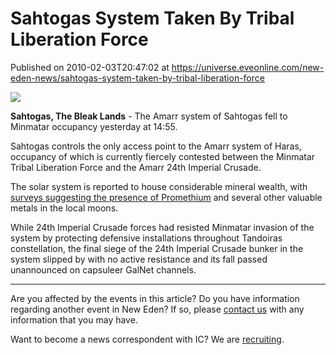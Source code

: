 # Sahtogas System Taken By Tribal Liberation Force
Published on 2010-02-03T20:47:02 at https://universe.eveonline.com/new-eden-news/sahtogas-system-taken-by-tribal-liberation-force

![](http://www.eve-ic.net/media/assets/icarticlebanner.png)  
  
 **Sahtogas, The Bleak Lands** \- The Amarr system of Sahtogas fell to Minmatar occupancy yesterday at 14:55.   
  
Sahtogas controls the only access point to the Amarr system of Haras, occupancy of which is currently fiercely contested between the Minmatar Tribal Liberation Force and the Amarr 24th Imperial Crusade.   
  
The solar system is reported to house considerable mineral wealth, with [surveys suggesting the presence of Promethium](http://www.eve-ic.net/media/igbd/igbd.php?faction=ic&url=http://evemaps.dotlan.net/system/Sahtogas/moons) and several other valuable metals in the local moons.   
  
While 24th Imperial Crusade forces had resisted Minmatar invasion of the system by protecting defensive installations throughout Tandoiras constellation, the final siege of the 24th Imperial Crusade bunker in the system slipped by with no active resistance and its fall passed unannounced on capsuleer GalNet channels.

* * *

Are you affected by the events in this article? Do you have information regarding another event in New Eden? If so, please [contact us](http://myeve.eve-online.com/news.asp?a=submitrp) with any information that you may have.  
  
Want to become a news correspondent with IC? We are [recruiting](http://www.eveonline.com/isd.asp).
